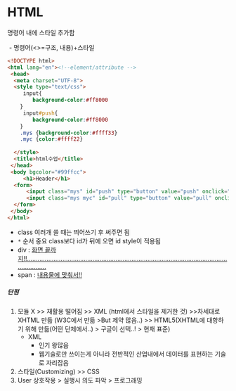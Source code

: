 # HTML

명령어 내에 스타일 추가함

​	- 명령어(<>=구조, 내용)+스타일



```html
<!DOCTYPE html>
<html lang="en"><!--element/attribute -->
 <head>
  <meta charset="UTF-8">
  <style type="text/css">
	 input{
		background-color:#ff8000
	}
     input#push{
		background-color:#ff8000
	}
	.mys {background-color:#ffff33}
    .myc {color:#ffff22}
      
  </style>
  <title>html수업</title>
 </head>
 <body bgcolor="#99ffcc">
     <h1>Header</h1>
  <form>
      <input class="mys" id="push" type="button" value="push" onclick=""> *
	  <input class="mys myc" id="pull" type="button" value="pull" onclick="">
  </form>
 </body>
</html>

```

- class 여러개 쓸 때는 띄어쓰기 후 써주면 됨
- `*` 순서 중요 class보다 id가 뒤에 오면 id style이 적용됨
- div : <u>화면 끝까지!!.................................................................................................................................</u>
- span : <u>내용물에 맞춰서!!</u>

##### 단점

1. 모듈 X  >> 재활용 떨어짐  >> XML (html에서 스타일을 제거한 것) >>차세대로 XHTML 만듦 (W3C에서 만듦 >But 제약 많음..) >> HTML5(XHTML에 대항하기 위해 만듦(어떤 단체에서..) > 구글이 선택..! > 현재 표준)
   - XML
     - 인기 왕많음
     - 웹기술로만 쓰이는게 아니라 전반적인 산업내에서 데이터를 표현하는 기술로 자리잡음
2. 스타일(Customizing)  >> CSS
3. User 상호작용 > 실행시 의도 파악 > 프로그래밍